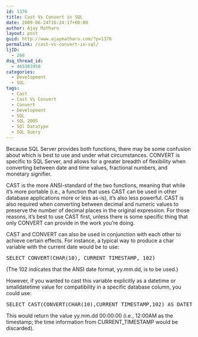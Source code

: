 ```yaml
---
id: 1376
title: Cast Vs Convert in SQL
date: 2009-06-24T16:24:17+00:00
author: Ajay Matharu
layout: post
guid: http://www.ajaymatharu.com/?p=1376
permalink: /cast-vs-convert-in-sql/
ljID:
  - 266
dsq_thread_id:
  - 465383950
categories:
  - Development
  - SQL
tags:
  - Cast
  - Cast Vs Convert
  - Convert
  - Development
  - SQL
  - SQL 2005
  - SQl Datatype
  - SQL Query
---
```

Because SQL Server provides both functions, there may be some confusion about which is best to use and under what circumstances. CONVERT is specific to SQL Server, and allows for a greater breadth of flexibility when converting between date and time values, fractional numbers, and monetary signifier.

CAST is the more ANSI-standard of the two functions, meaning that while it&#8217;s more portable (i.e., a function that uses CAST can be used in other database applications more or less as-is), it&#8217;s also less powerful. CAST is also required when converting between decimal and numeric values to preserve the number of decimal places in the original expression. For those reasons, it&#8217;s best to use CAST first, unless there is some specific thing that only CONVERT can provide in the work you&#8217;re doing.

CAST and CONVERT can also be used in conjunction with each other to achieve certain effects. For instance, a typical way to produce a char variable with the current date would be to use:

<pre class="sql">SELECT CONVERT(CHAR(10), CURRENT_TIMESTAMP, 102)</pre>

(The 102 indicates that the ANSI date format, yy.mm.dd, is to be used.)

However, if you wanted to cast this variable explicitly as a datetime or smalldatetime value for compatibility in a specific database column, you could use:

<pre class="sql">SELECT CAST(CONVERT(CHAR(10),CURRENT_TIMESTAMP,102) AS DATETIME)</pre>

This would return the value yy.mm.dd 00:00:00 (i.e., 12:00AM as the timestamp; the time information from CURRENT_TIMESTAMP would be discarded).